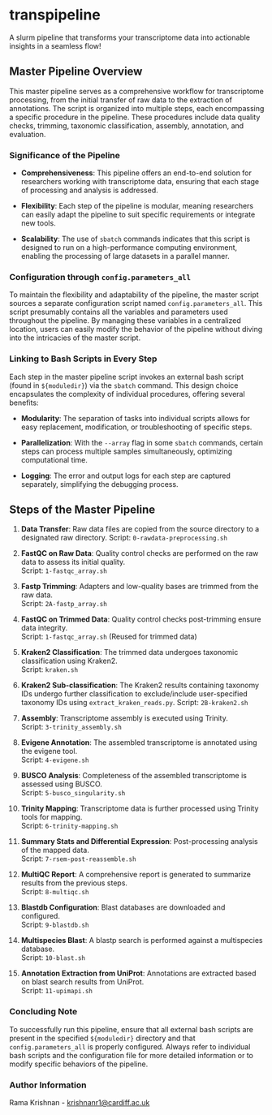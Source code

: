 # transpipeline
A slurm pipeline that transforms your transcriptome data into actionable insights in a seamless flow!

## Master Pipeline Overview

This master pipeline serves as a comprehensive workflow for transcriptome processing, from the initial transfer of raw data to the extraction of annotations. The script is organized into multiple steps, each encompassing a specific procedure in the pipeline. These procedures include data quality checks, trimming, taxonomic classification, assembly, annotation, and evaluation.

### Significance of the Pipeline

- **Comprehensiveness**: This pipeline offers an end-to-end solution for researchers working with transcriptome data, ensuring that each stage of processing and analysis is addressed.
  
- **Flexibility**: Each step of the pipeline is modular, meaning researchers can easily adapt the pipeline to suit specific requirements or integrate new tools.

- **Scalability**: The use of `sbatch` commands indicates that this script is designed to run on a high-performance computing environment, enabling the processing of large datasets in a parallel manner.

### Configuration through `config.parameters_all`

To maintain the flexibility and adaptability of the pipeline, the master script sources a separate configuration script named `config.parameters_all`. This script presumably contains all the variables and parameters used throughout the pipeline. By managing these variables in a centralized location, users can easily modify the behavior of the pipeline without diving into the intricacies of the master script.

### Linking to Bash Scripts in Every Step

Each step in the master pipeline script invokes an external bash script (found in `${moduledir}`) via the `sbatch` command. This design choice encapsulates the complexity of individual procedures, offering several benefits:

- **Modularity**: The separation of tasks into individual scripts allows for easy replacement, modification, or troubleshooting of specific steps.

- **Parallelization**: With the `--array` flag in some `sbatch` commands, certain steps can process multiple samples simultaneously, optimizing computational time.

- **Logging**: The error and output logs for each step are captured separately, simplifying the debugging process.

## Steps of the Master Pipeline

1. **Data Transfer**: Raw data files are copied from the source directory to a designated raw directory.
   Script: `0-rawdata-preprocessing.sh`

3. **FastQC on Raw Data**: Quality control checks are performed on the raw data to assess its initial quality.  
   Script: `1-fastqc_array.sh`

4. **Fastp Trimming**: Adapters and low-quality bases are trimmed from the raw data.  
   Script: `2A-fastp_array.sh`

5. **FastQC on Trimmed Data**: Quality control checks post-trimming ensure data integrity.  
   Script: `1-fastqc_array.sh` (Reused for trimmed data)

6. **Kraken2 Classification**: The trimmed data undergoes taxonomic classification using Kraken2.  
   Script: `kraken.sh`

7. **Kraken2 Sub-classification**: The Kraken2 results containing taxonomy IDs undergo further classification to exclude/include user-specified taxonomy IDs using `extract_kraken_reads.py`.
    Script: `2B-kraken2.sh` 

9. **Assembly**: Transcriptome assembly is executed using Trinity.  
   Script: `3-trinity_assembly.sh`

10. **Evigene Annotation**: The assembled transcriptome is annotated using the evigene tool.  
   Script: `4-evigene.sh`

11. **BUSCO Analysis**: Completeness of the assembled transcriptome is assessed using BUSCO.  
   Script: `5-busco_singularity.sh`

12. **Trinity Mapping**: Transcriptome data is further processed using Trinity tools for mapping.  
   Script: `6-trinity-mapping.sh`

13. **Summary Stats and Differential Expression**: Post-processing analysis of the mapped data.  
   Script: `7-rsem-post-reassemble.sh`

14. **MultiQC Report**: A comprehensive report is generated to summarize results from the previous steps.  
   Script: `8-multiqc.sh`

15. **Blastdb Configuration**: Blast databases are downloaded and configured.  
   Script: `9-blastdb.sh`

16. **Multispecies Blast**: A blastp search is performed against a multispecies database.  
   Script: `10-blast.sh`

17. **Annotation Extraction from UniProt**: Annotations are extracted based on blast search results from UniProt.  
   Script: `11-upimapi.sh`

### Concluding Note

To successfully run this pipeline, ensure that all external bash scripts are present in the specified `${moduledir}` directory and that `config.parameters_all` is properly configured. Always refer to individual bash scripts and the configuration file for more detailed information or to modify specific behaviors of the pipeline.

### Author Information

Rama Krishnan - krishnanr1@cardiff.ac.uk
